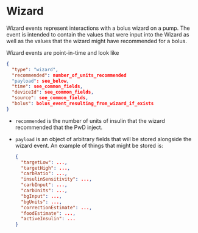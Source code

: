 # Wizard

Wizard events represent interactions with a bolus wizard on a pump.  The event is intended to contain the values that were input into the Wizard as well as the values that the wizard might have recommended for a bolus.

Wizard events are point-in-time and look like

``` json
{
  "type": "wizard",
  "recommended": number_of_units_recommended
  "payload": see_below,
  "time": see_common_fields,
  "deviceId": see_common_fields,
  "source": see_common_fields,
  "bolus": bolus_event_resulting_from_wizard_if_exists
}
```

* `recommended` is the number of units of insulin that the wizard recommended that the PwD inject.
* `payload` is an object of arbitrary fields that will be stored alongside the wizard event.  An example of things that might be stored is:

    ``` json
    {
      "targetLow": ...,
      "targetHigh": ...,
      "carbRatio": ...,
      "insulinSensitivity": ...,
      "carbInput": ...,
      "carbUnits": ...,
      "bgInput": ...,
      "bgUnits": ...,
      "correctionEstimate": ...,
      "foodEstimate": ...,
      "activeInsulin": ...
    }
    ```

